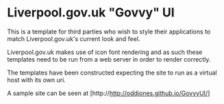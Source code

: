 Liverpool.gov.uk "Govvy" UI
===========================

This is a template for third parties who wish to style their applications to match Liverpool.gov.uk's current look and feel.

Liverpool.gov.uk makes use of icon font rendering and as such these templates need to be run from a web server in order to render correctly. 

The templates have been constructed expecting the site to run as a virtual host with its own uri.

A sample site can be seen at [http://http://oddjones.github.io/GovvyUI/]